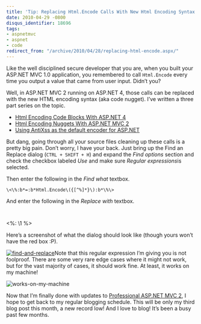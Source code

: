 ```yaml
---
title: 'Tip: Replacing Html.Encode Calls With New Html Encoding Syntax'
date: 2010-04-29 -0800
disqus_identifier: 18696
tags:
- aspnetmvc
- aspnet
- code
redirect_from: "/archive/2010/04/28/replacing-html-encode.aspx/"
---
```


Like the well disciplined secure developer that you are, when you built
your ASP.NET MVC 1.0 application, you remembered to call `Html.Encode`
every time you output a value that came from user input. Didn’t you?

Well, in ASP.NET MVC 2 running on ASP.NET 4, those calls can be replaced
with the new HTML encoding syntax (aka code nugget). I’ve written a
three part series on the topic.

-   [Html Encoding Code Blocks With ASP.NET
    4](https://haacked.com/archive/2009/09/25/html-encoding-code-nuggets.aspx "Html encoding code nugget")
-   [Html Encoding Nuggets With ASP.NET MVC
    2](https://haacked.com/archive/2009/11/03/html-encoding-nuggets-aspnetmvc2.aspx "Html Encoding Nuggets with ASP.NET MVC 2")
-   [Using AntiXss as the default encoder for
    ASP.NET](https://haacked.com/archive/2010/04/06/using-antixss-as-the-default-encoder-for-asp-net.aspx "Using AntiXSS")

But dang, going through all your source files cleaning up these calls is
a pretty big pain. Don’t worry, I have your back. Just bring up the Find
an Replace dialog (`CTRL + SHIFT + H`) and expand the *Find options*
section and check the checkbox labeled *Use* and make sure *Regular
expressions*is selected.

Then enter the following in the *Find what* textbox.

`\<\%:b*=:b*Html.Encode\({[^%]*}\):b*\%\>`

And enter the following in the *Replace with* textbox.

`   `

\<%: \\1 %\>

Here’s a screenshot of what the dialog should look like (though yours
won’t have the red box :P).

[![find-and-replace](https://haacked.com/images/haacked_com/WindowsLiveWriter/UsefulMVC2UpgradeTip_EC18/find-and-replace_thumb.png "find-and-replace")](https://haacked.com/images/haacked_com/WindowsLiveWriter/UsefulMVC2UpgradeTip_EC18/find-and-replace_2.png)Note
that this regular expression I’m giving you is not foolproof. There are
some very rare edge cases where it might not work, but for the vast
majority of cases, it should work fine. At least, it works on my
machine!

![works-on-my-machine](https://haacked.com/images/haacked_com/WindowsLiveWriter/UsefulMVC2UpgradeTip_EC18/works-on-my-machine_3.png "works-on-my-machine")

Now that I’m finally done with updates to [Professional ASP.NET MVC
2](http://www.amazon.com/gp/product/0470643188?ie=UTF8&tag=youvebeenhaac-20&linkCode=as2&camp=1789&creative=390957&creativeASIN=0470643188 "Professional ASP.NET MVC 2 at Amazon"),
I hope to get back to my regular blogging schedule. This will be only my
third blog post this month, a new record low! And I love to blog! It’s
been a busy past few months.

